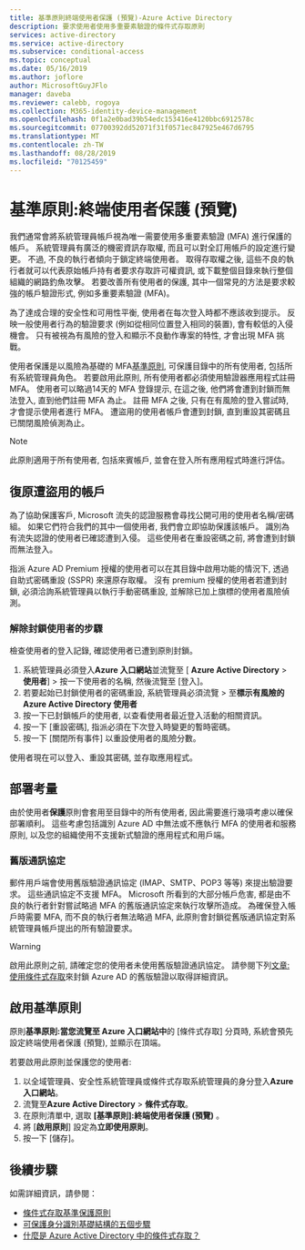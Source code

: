 ```yaml
---
title: 基準原則終端使用者保護 (預覽)-Azure Active Directory
description: 要求使用者使用多重要素驗證的條件式存取原則
services: active-directory
ms.service: active-directory
ms.subservice: conditional-access
ms.topic: conceptual
ms.date: 05/16/2019
ms.author: joflore
author: MicrosoftGuyJFlo
manager: daveba
ms.reviewer: calebb, rogoya
ms.collection: M365-identity-device-management
ms.openlocfilehash: 0f1a2e0bad39b54edc153416e4120bbc6912578c
ms.sourcegitcommit: 07700392dd52071f31f0571ec847925e467d6795
ms.translationtype: MT
ms.contentlocale: zh-TW
ms.lasthandoff: 08/28/2019
ms.locfileid: "70125459"
---
```

# <a name="baseline-policy-end-user-protection-preview"></a>基準原則:終端使用者保護 (預覽)

我們通常會將系統管理員帳戶視為唯一需要使用多重要素驗證 (MFA) 進行保護的帳戶。 系統管理員有廣泛的機密資訊存取權, 而且可以對全訂用帳戶的設定進行變更。 不過, 不良的執行者傾向于鎖定終端使用者。 取得存取權之後, 這些不良的執行者就可以代表原始帳戶持有者要求存取許可權資訊, 或下載整個目錄來執行整個組織的網路釣魚攻擊。 若要改善所有使用者的保護, 其中一個常見的方法是要求較強的帳戶驗證形式, 例如多重要素驗證 (MFA)。

為了達成合理的安全性和可用性平衡, 使用者在每次登入時都不應該收到提示。 反映一般使用者行為的驗證要求 (例如從相同位置登入相同的裝置), 會有較低的入侵機會。 只有被視為有風險的登入和顯示不良動作專案的特性, 才會出現 MFA 挑戰。

使用者保護是以風險為基礎的 MFA[基準原則](concept-baseline-protection.md), 可保護目錄中的所有使用者, 包括所有系統管理員角色。 若要啟用此原則, 所有使用者都必須使用驗證器應用程式註冊 MFA。 使用者可以略過14天的 MFA 登錄提示, 在這之後, 他們將會遭到封鎖而無法登入, 直到他們註冊 MFA 為止。 註冊 MFA 之後, 只有在有風險的登入嘗試時, 才會提示使用者進行 MFA。 遭盜用的使用者帳戶會遭到封鎖, 直到重設其密碼且已關閉風險偵測為止。

> [!NOTE]
> 此原則適用于所有使用者, 包括來賓帳戶, 並會在登入所有應用程式時進行評估。

## <a name="recovering-compromised-accounts"></a>復原遭盜用的帳戶

為了協助保護客戶, Microsoft 流失的認證服務會尋找公開可用的使用者名稱/密碼組。 如果它們符合我們的其中一個使用者, 我們會立即協助保護該帳戶。 識別為有流失認證的使用者已確認遭到入侵。 這些使用者在重設密碼之前, 將會遭到封鎖而無法登入。

指派 Azure AD Premium 授權的使用者可以在其目錄中啟用功能的情況下, 透過自助式密碼重設 (SSPR) 來還原存取權。 沒有 premium 授權的使用者若遭到封鎖, 必須洽詢系統管理員以執行手動密碼重設, 並解除已加上旗標的使用者風險偵測。

### <a name="steps-to-unblock-a-user"></a>解除封鎖使用者的步驟

檢查使用者的登入記錄, 確認使用者已遭到原則封鎖。

1. 系統管理員必須登入**Azure 入口網站**並流覽至 [ **Azure Active Directory**  > **使用者**] > 按一下使用者的名稱, 然後流覽至 [登入]。
1. 若要起始已封鎖使用者的密碼重設, 系統管理員必須流覽  > 至**標示有風險的 Azure Active Directory 使用者**
1. 按一下已封鎖帳戶的使用者, 以查看使用者最近登入活動的相關資訊。
1. 按一下 [重設密碼], 指派必須在下次登入時變更的暫時密碼。
1. 按一下 [關閉所有事件] 以重設使用者的風險分數。

使用者現在可以登入、重設其密碼, 並存取應用程式。

## <a name="deployment-considerations"></a>部署考量

由於使用者**保護**原則會套用至目錄中的所有使用者, 因此需要進行幾項考慮以確保部署順利。 這些考慮包括識別 Azure AD 中無法或不應執行 MFA 的使用者和服務原則, 以及您的組織使用不支援新式驗證的應用程式和用戶端。

### <a name="legacy-protocols"></a>舊版通訊協定

郵件用戶端會使用舊版驗證通訊協定 (IMAP、SMTP、POP3 等等) 來提出驗證要求。 這些通訊協定不支援 MFA。  Microsoft 所看到的大部分帳戶危害, 都是由不良的執行者針對嘗試略過 MFA 的舊版通訊協定來執行攻擊所造成。 為確保登入帳戶時需要 MFA, 而不良的執行者無法略過 MFA, 此原則會封鎖從舊版通訊協定對系統管理員帳戶提出的所有驗證要求。

> [!WARNING]
> 啟用此原則之前, 請確定您的使用者未使用舊版驗證通訊協定。 請參閱下列[文章:使用條件式存取](howto-baseline-protect-legacy-auth.md#identify-legacy-authentication-use)來封鎖 Azure AD 的舊版驗證以取得詳細資訊。

## <a name="enable-the-baseline-policy"></a>啟用基準原則

原則**基準原則:當您流覽至 Azure 入口網站中**的 [條件式存取] 分頁時, 系統會預先設定終端使用者保護 (預覽), 並顯示在頂端。

若要啟用此原則並保護您的使用者:

1. 以全域管理員、安全性系統管理員或條件式存取系統管理員的身分登入**Azure 入口網站**。
1. 流覽至**Azure Active Directory**  > **條件式存取**。
1. 在原則清單中, 選取 **[基準原則]:終端使用者保護 (預覽)** 。
1. 將 [**啟用原則**] 設定為**立即使用原則**。
1. 按一下 [儲存]。

## <a name="next-steps"></a>後續步驟

如需詳細資訊，請參閱：

* [條件式存取基準保護原則](concept-baseline-protection.md)
* [可保護身分識別基礎結構的五個步驟](../../security/fundamentals/steps-secure-identity.md)
* [什麼是 Azure Active Directory 中的條件式存取？](overview.md)
